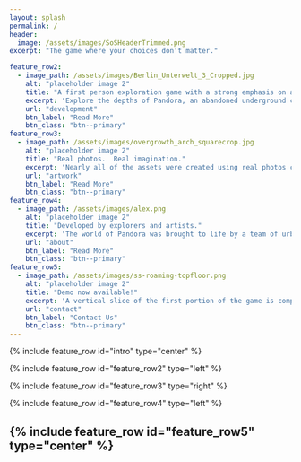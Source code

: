 ```yaml
---
layout: splash
permalink: /
header:
  image: /assets/images/SoSHeaderTrimmed.png 
excerpt: "The game where your choices don't matter."

feature_row2:
  - image_path: /assets/images/Berlin_Unterwelt_3_Cropped.jpg
    alt: "placeholder image 2"
    title: "A first person exploration game with a strong emphasis on atmosphere."
    excerpt: 'Explore the depths of Pandora, an abandoned underground city where the dead dream and memories cling to life.'
    url: "development"
    btn_label: "Read More"
    btn_class: "btn--primary"
feature_row3:
  - image_path: /assets/images/overgrowth_arch_squarecrop.jpg
    alt: "placeholder image 2"
    title: "Real photos.  Real imagination."
    excerpt: 'Nearly all of the assets were created using real photos collected by the development team of abandoned locations all around the world.'
    url: "artwork"
    btn_label: "Read More"
    btn_class: "btn--primary"
feature_row4:
  - image_path: /assets/images/alex.png
    alt: "placeholder image 2"
    title: "Developed by explorers and artists."
    excerpt: 'The world of Pandora was brought to life by a team of urban explorers with backgrounds in engineering, art, and music composition.'
    url: "about"
    btn_label: "Read More"
    btn_class: "btn--primary"
feature_row5:
  - image_path: /assets/images/ss-roaming-topfloor.png
    alt: "placeholder image 2"
    title: "Demo now available!"
    excerpt: 'A vertical slice of the first portion of the game is complete.  Shoot me an email (contact info on the left) if you are interested in playing it!'
    url: "contact"
    btn_label: "Contact Us"
    btn_class: "btn--primary"
---
```


{% include feature_row id="intro" type="center" %}

{% include feature_row id="feature_row2" type="left" %}

{% include feature_row id="feature_row3" type="right" %}

{% include feature_row id="feature_row4" type="left" %}

{% include feature_row id="feature_row5" type="center" %}
---